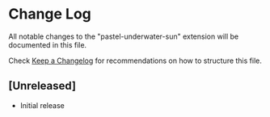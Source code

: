 # Change Log

All notable changes to the "pastel-underwater-sun" extension will be documented in this file.

Check [Keep a Changelog](http://keepachangelog.com/) for recommendations on how to structure this file.

## [Unreleased]

- Initial release
